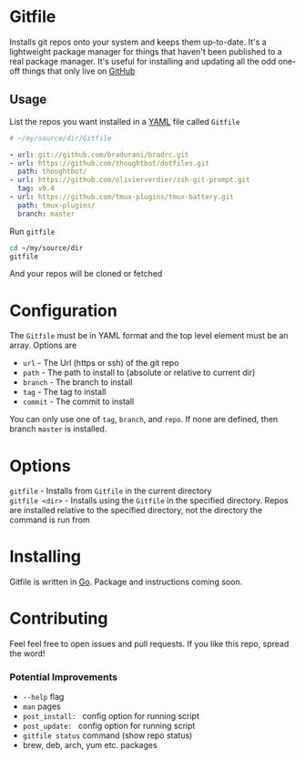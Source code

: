 # Gitfile

Installs git repos onto your system and keeps them up-to-date. It's a
lightweight package manager for things that haven't been published to a real
package manager. It's useful for installing and updating all the odd one-off things
that only live on [GitHub](https://github.com)

## Usage

List the repos you want installed in a [YAML](http://yaml.org) file called `Gitfile`
```yaml
# ~/my/source/dir/Gitfile

- url: git://github.com/bradurani/bradrc.git
- url: https://github.com/thoughtbot/dotfiles.git
  path: thoughtbot/
- url: https://github.com/olivierverdier/zsh-git-prompt.git
  tag: v0.4
- url: https://github.com/tmux-plugins/tmux-battery.git
  path: tmux-plugins/
  branch: master
```

Run `gitfile`
```bash
cd ~/my/source/dir
gitfile
```

And your repos will be cloned or fetched

# Configuration

The `Gitfile` must be in YAML format and the top level element must be an array.
Options are

 - `url` - The Url (https or ssh) of the git repo
 - `path` - The path to install to (absolute or relative to current dir)
 - `branch` - The branch to install
 - `tag` - The tag to install
 - `commit` - The commit to install

You can only use one of `tag`, `branch`, and `repo`. If none are defined,
then branch `master` is installed.

# Options

`gitfile` - Installs from `Gitfile` in the current directory  
`gitfile <dir>` - Installs using the `Gitfile` in the specified directory. Repos are
                  installed relative to the specified directory, not the directory the 
                  command is run from

# Installing

Gitfile is written in [Go](https://golang.org/). Package and instructions coming
soon.

# Contributing

Feel feel free to open issues and pull requests. If you like this repo, spread
the word!

### Potential Improvements
 - `--help` flag
 - `man` pages
 - `post_install: ` config option for running script
 - `post_update: ` config option for running script
 - `gitfile status` command (show repo status)
 - brew, deb, arch, yum etc. packages







